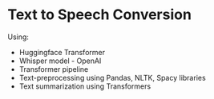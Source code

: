 # Text to Speech Conversion

Using:
- Huggingface Transformer
- Whisper model - OpenAI
- Transformer pipeline
- Text-preprocessing using Pandas, NLTK, Spacy libraries
- Text summarization using Transformers

